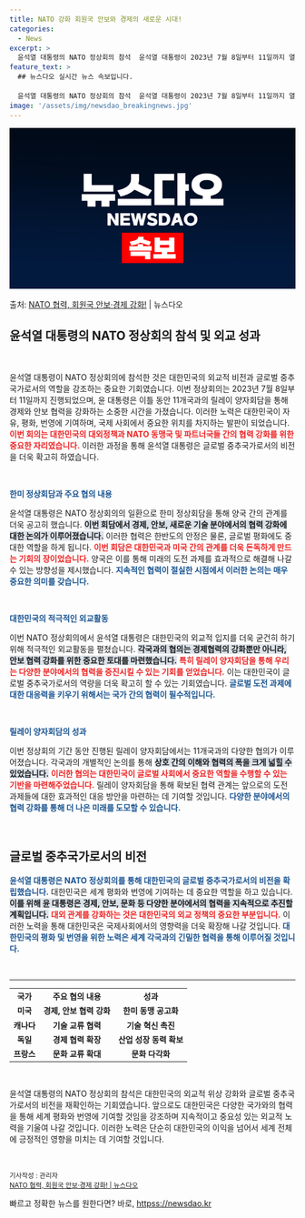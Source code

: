 ```yaml
---
title: NATO 강화 회원국 안보와 경제의 새로운 시대!
categories:
  - News
excerpt: >
  윤석열 대통령의 NATO 정상회의 참석  윤석열 대통령이 2023년 7월 8일부터 11일까지 열리는 NATO…
feature_text: >
  ## 뉴스다오 실시간 뉴스 속보입니다.

  윤석열 대통령의 NATO 정상회의 참석  윤석열 대통령이 2023년 7월 8일부터 11일까지 열리는 NATO…
image: '/assets/img/newsdao_breakingnews.jpg'
---
```


![뉴스다오 속보](/assets/img/newsdao_breakingnews.jpg)

<p>출처: <a href="httpss://newsdao.kr/4844" rel="dofollow">NATO 협력, 회원국 안보·경제 강화!</a> | 뉴스다오</p>

<h2 data-ke-size="size26">윤석열 대통령의 NATO 정상회의 참석 및 외교 성과</h2>

<p data-ke-size="size16">&nbsp;</p>

윤석열 대통령이 NATO 정상회의에 참석한 것은 대한민국의 외교적 비전과 글로벌 중추국가로서의 역할을 강조하는 중요한 기회였습니다. 이번 정상회의는 2023년 7월 8일부터 11일까지 진행되었으며, 윤 대통령은 이틀 동안 11개국과의 릴레이 양자회담을 통해 경제와 안보 협력을 강화하는 소중한 시간을 가졌습니다. 이러한 노력은 대한민국이 자유, 평화, 번영에 기여하며, 국제 사회에서 중요한 위치를 차지하는 발판이 되었습니다. <b><span style="color: #ee2323;">이번 회의는 대한민국의 대외정책과 NATO 동맹국 및 파트너국들 간의 협력 강화를 위한 중요한 자리였습니다.</span></b> 이러한 과정을 통해 윤석열 대통령은 글로벌 중추국가로서의 비전을 더욱 확고히 하였습니다.

<p data-ke-size="size16">&nbsp;</p>

<b><span style="color: #1a5490;">한미 정상회담과 주요 협의 내용</span></b>

윤석열 대통령은 NATO 정상회의의 일환으로 한미 정상회담을 통해 양국 간의 관계를 더욱 공고히 했습니다. <b><span style="background-color: #21538527;">이번 회담에서 경제, 안보, 새로운 기술 분야에서의 협력 강화에 대한 논의가 이루어졌습니다.</span></b> 이러한 협력은 한반도의 안정은 물론, 글로벌 평화에도 중대한 역할을 하게 됩니다. <b><span style="color: #ee2323;">이번 회담은 대한민국과 미국 간의 관계를 더욱 돈독하게 만드는 기회의 장이었습니다.</span></b> 양국은 이를 통해 미래의 도전 과제를 효과적으로 해결해 나갈 수 있는 방향성을 제시했습니다. <b><span style="color: #1a5490;">지속적인 협력이 절실한 시점에서 이러한 논의는 매우 중요한 의미를 갖습니다.</span></b>

<p data-ke-size="size16">&nbsp;</p>

<b><span style="color: #1a5490;">대한민국의 적극적인 외교활동</span></b>

이번 NATO 정상회의에서 윤석열 대통령은 대한민국의 외교적 입지를 더욱 굳건히 하기 위해 적극적인 외교활동을 펼쳤습니다. <b><span style="background-color: #21538527;">각국과의 협의는 경제협력의 강화뿐만 아니라, 안보 협력 강화를 위한 중요한 토대를 마련했습니다.</span></b> <b><span style="color: #ee2323;">특히 릴레이 양자회담을 통해 우리는 다양한 분야에서의 협력을 증진시킬 수 있는 기회를 얻었습니다.</span></b> 이는 대한민국이 글로벌 중추국가로서의 역량을 더욱 확고히 할 수 있는 기회였습니다. <b><span style="color: #1a5490;">글로벌 도전 과제에 대한 대응력을 키우기 위해서는 국가 간의 협력이 필수적입니다.</span></b>

<p data-ke-size="size16">&nbsp;</p>

<b><span style="color: #1a5490;">릴레이 양자회담의 성과</span></b>

이번 정상회의 기간 동안 진행된 릴레이 양자회담에서는 11개국과의 다양한 협의가 이루어졌습니다. 각국과의 개별적인 논의를 통해 <b><span style="background-color: #21538527;">상호 간의 이해와 협력의 폭을 크게 넓힐 수 있었습니다.</span></b> <b><span style="color: #ee2323;">이러한 협의는 대한민국이 글로벌 사회에서 중요한 역할을 수행할 수 있는 기반을 마련해주었습니다.</span></b> 릴레이 양자회담을 통해 확보된 협력 관계는 앞으로의 도전 과제들에 대한 효과적인 대응 방안을 마련하는 데 기여할 것입니다. <b><span style="color: #1a5490;">다양한 분야에서의 협력 강화를 통해 더 나은 미래를 도모할 수 있습니다.</span></b>

<p data-ke-size="size16">&nbsp;</p>

<h2 data-ke-size="size26">글로벌 중추국가로서의 비전</h2>

<b><span style="color: #1a5490;">윤석열 대통령은 NATO 정상회의를 통해 대한민국의 글로벌 중추국가로서의 비전을 확립했습니다.</span></b> 대한민국은 세계 평화와 번영에 기여하는 데 중요한 역할을 하고 있습니다. <b><span style="background-color: #21538527;">이를 위해 윤 대통령은 경제, 안보, 문화 등 다양한 분야에서의 협력을 지속적으로 추진할 계획입니다.</span></b> <b><span style="color: #ee2323;">대외 관계를 강화하는 것은 대한민국의 외교 정책의 중요한 부분입니다.</span></b> 이러한 노력을 통해 대한민국은 국제사회에서의 영향력을 더욱 확장해 나갈 것입니다. <b><span style="color: #1a5490;">대한민국의 평화 및 번영을 위한 노력은 세계 각국과의 긴밀한 협력을 통해 이루어질 것입니다.</span></b>

<p data-ke-size="size16">&nbsp;</p>

<hr/>

<table style="width:100%; border-collapse: collapse;">
<tr>
<th style="text-align: center;"><b>국가</b></th>
<th style="text-align: center;"><b>주요 협의 내용</b></th>
<th style="text-align: center;"><b>성과</b></th>
</tr>
<tr>
<td style="text-align: center; height: 17px;"><b>미국</b></td>
<td style="text-align: center; height: 17px;"><b>경제, 안보 협력 강화</b></td>
<td style="text-align: center; height: 17px;"><b>한미 동맹 공고화</b></td>
</tr>
<tr>
<td style="text-align: center; height: 17px;"><b>캐나다</b></td>
<td style="text-align: center; height: 17px;"><b>기술 교류 협력</b></td>
<td style="text-align: center; height: 17px;"><b>기술 혁신 촉진</b></td>
</tr>
<tr>
<td style="text-align: center; height: 17px;"><b>독일</b></td>
<td style="text-align: center; height: 17px;"><b>경제 협력 확장</b></td>
<td style="text-align: center; height: 17px;"><b>산업 성장 동력 확보</b></td>
</tr>
<tr>
<td style="text-align: center; height: 17px;"><b>프랑스</b></td>
<td style="text-align: center; height: 17px;"><b>문화 교류 확대</b></td>
<td style="text-align: center; height: 17px;"><b>문화 다각화</b></td>
</tr>
</table>

<p data-ke-size="size16">&nbsp;</p>

윤석열 대통령의 NATO 정상회의 참석은 대한민국의 외교적 위상 강화와 글로벌 중추국가로서의 비전을 재확인하는 기회였습니다. 앞으로도 대한민국은 다양한 국가와의 협력을 통해 세계 평화와 번영에 기여할 것임을 강조하며 지속적이고 중요성 있는 외교적 노력을 기울여 나갈 것입니다. 이러한 노력은 단순히 대한민국의 이익을 넘어서 세계 전체에 긍정적인 영향을 미치는 데 기여할 것입니다.

<p data-ke-size="size16">&nbsp;</p>

<small>기사작성 : 관리자</small><br/>
<small><a href="httpss://newsdao.kr/4844">NATO 협력, 회원국 안보·경제 강화! | 뉴스다오</a></small> 

빠르고 정확한 뉴스를 원한다면? 바로, <a href="httpss://newsdao.kr" rel="dofollow">httpss://newsdao.kr</a>


